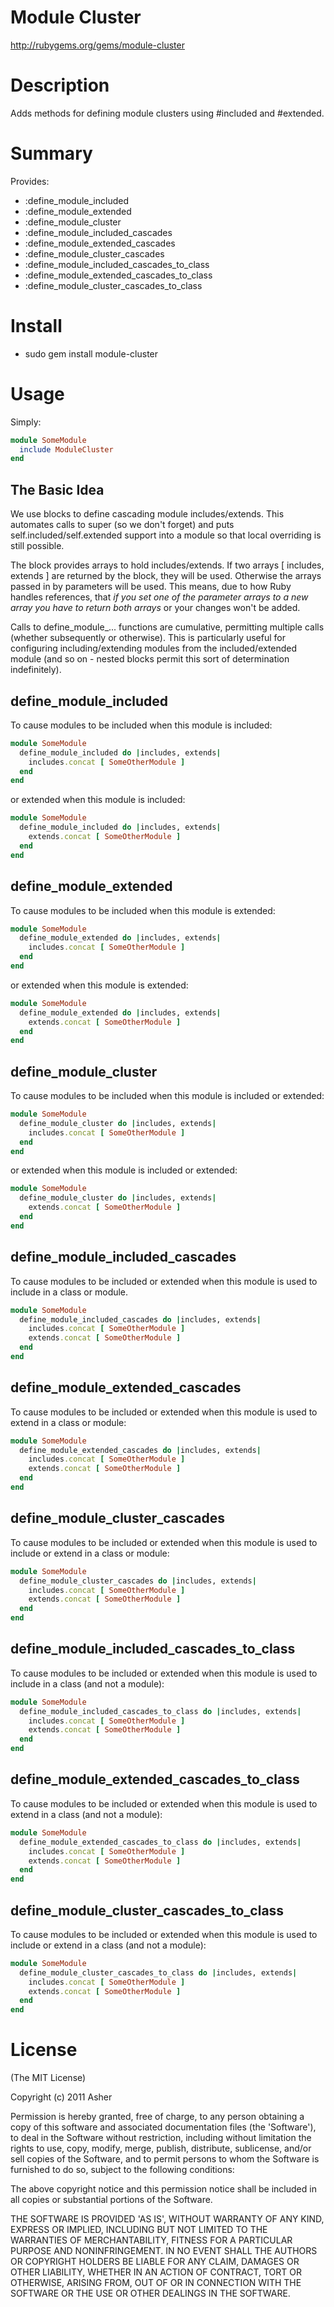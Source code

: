 # Module Cluster #

http://rubygems.org/gems/module-cluster

# Description #

Adds methods for defining module clusters using #included and #extended.

# Summary #

Provides:
* :define_module_included
* :define_module_extended
* :define_module_cluster
* :define_module_included_cascades
* :define_module_extended_cascades
* :define_module_cluster_cascades
* :define_module_included_cascades_to_class
* :define_module_extended_cascades_to_class
* :define_module_cluster_cascades_to_class

# Install #

* sudo gem install module-cluster

# Usage #

Simply:

```ruby
module SomeModule
  include ModuleCluster
end
```

## The Basic Idea ##

We use blocks to define cascading module includes/extends. This automates calls to super (so we don't forget) and puts self.included/self.extended support into a module so that local overriding is still possible.

The block provides arrays to hold includes/extends. If two arrays [ includes, extends ] are returned by the block, they will be used. Otherwise the arrays passed in by parameters will be used. This means, due to how Ruby handles references, that *if you set one of the parameter arrays to a new array you have to return both arrays* or your changes won't be added.

Calls to define_module_... functions are cumulative, permitting multiple calls (whether subsequently or otherwise). This is particularly useful for configuring including/extending modules from the included/extended module (and so on - nested blocks permit this sort of determination indefinitely).

## define_module_included ##

To cause modules to be included when this module is included:

```ruby
module SomeModule
  define_module_included do |includes, extends|
    includes.concat [ SomeOtherModule ]
  end
end
```

or extended when this module is included:

```ruby
module SomeModule
  define_module_included do |includes, extends|
    extends.concat [ SomeOtherModule ]
  end
end
```

## define_module_extended ##

To cause modules to be included when this module is extended:

```ruby
module SomeModule
  define_module_extended do |includes, extends|
    includes.concat [ SomeOtherModule ]
  end
end
```

or extended when this module is extended:

```ruby
module SomeModule
  define_module_extended do |includes, extends|
    extends.concat [ SomeOtherModule ]
  end
end
```

## define_module_cluster ##

To cause modules to be included when this module is included or extended:

```ruby
module SomeModule
  define_module_cluster do |includes, extends|
    includes.concat [ SomeOtherModule ]
  end
end
```

or extended when this module is included or extended:

```ruby
module SomeModule
  define_module_cluster do |includes, extends|
    extends.concat [ SomeOtherModule ]
  end
end
```

## define_module_included_cascades ##

To cause modules to be included or extended when this module is used to include in a class or module.

```ruby
module SomeModule
  define_module_included_cascades do |includes, extends|
    includes.concat [ SomeOtherModule ]
    extends.concat [ SomeOtherModule ]
  end
end
```

## define_module_extended_cascades ##

To cause modules to be included or extended when this module is used to extend in a class or module:

```ruby
module SomeModule
  define_module_extended_cascades do |includes, extends|
    includes.concat [ SomeOtherModule ]
    extends.concat [ SomeOtherModule ]
  end
end
```

## define_module_cluster_cascades ##

To cause modules to be included or extended when this module is used to include or extend in a class or module:

```ruby
module SomeModule
  define_module_cluster_cascades do |includes, extends|
    includes.concat [ SomeOtherModule ]
    extends.concat [ SomeOtherModule ]
  end
end
```

## define_module_included_cascades_to_class ##

To cause modules to be included or extended when this module is used to include in a class (and not a module):

```ruby
module SomeModule
  define_module_included_cascades_to_class do |includes, extends|
    includes.concat [ SomeOtherModule ]
    extends.concat [ SomeOtherModule ]
  end
end
```

## define_module_extended_cascades_to_class ##

To cause modules to be included or extended when this module is used to extend in a class (and not a module):

```ruby
module SomeModule
  define_module_extended_cascades_to_class do |includes, extends|
    includes.concat [ SomeOtherModule ]
    extends.concat [ SomeOtherModule ]
  end
end
```

## define_module_cluster_cascades_to_class ##

To cause modules to be included or extended when this module is used to include or extend in a class (and not a module):

```ruby
module SomeModule
  define_module_cluster_cascades_to_class do |includes, extends|
    includes.concat [ SomeOtherModule ]
    extends.concat [ SomeOtherModule ]
  end
end
```

# License #

  (The MIT License)

  Copyright (c) 2011 Asher

  Permission is hereby granted, free of charge, to any person obtaining
  a copy of this software and associated documentation files (the
  'Software'), to deal in the Software without restriction, including
  without limitation the rights to use, copy, modify, merge, publish,
  distribute, sublicense, and/or sell copies of the Software, and to
  permit persons to whom the Software is furnished to do so, subject to
  the following conditions:

  The above copyright notice and this permission notice shall be
  included in all copies or substantial portions of the Software.

  THE SOFTWARE IS PROVIDED 'AS IS', WITHOUT WARRANTY OF ANY KIND,
  EXPRESS OR IMPLIED, INCLUDING BUT NOT LIMITED TO THE WARRANTIES OF
  MERCHANTABILITY, FITNESS FOR A PARTICULAR PURPOSE AND NONINFRINGEMENT.
  IN NO EVENT SHALL THE AUTHORS OR COPYRIGHT HOLDERS BE LIABLE FOR ANY
  CLAIM, DAMAGES OR OTHER LIABILITY, WHETHER IN AN ACTION OF CONTRACT,
  TORT OR OTHERWISE, ARISING FROM, OUT OF OR IN CONNECTION WITH THE
  SOFTWARE OR THE USE OR OTHER DEALINGS IN THE SOFTWARE.